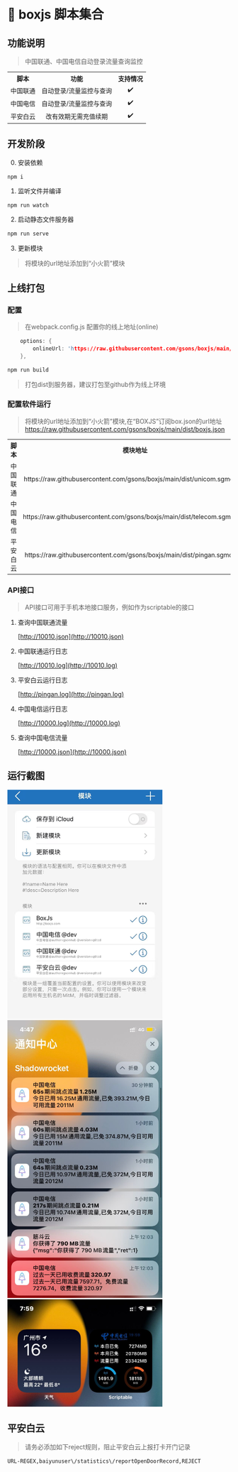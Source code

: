 # 🚀 boxjs 脚本集合

## 功能说明

> 中国联通、中国电信自动登录流量查询监控

<table>
    <tr align="center">
        <th>脚本</th>
        <th>功能</th>
        <th>支持情况</th>
    </tr>
    <tr align="center">
        <td>中国联通</td>
        <td>自动登录/流量监控与查询</td>
        <td>✔️</td>
    </tr>
    <tr align="center">
        <td>中国电信</td>
        <td>自动登录/流量监控与查询</td>
        <td>✔️</td>
    </tr>
        <tr align="center">
        <td>平安白云</td>
        <td>改有效期无需充值续期</td>
        <td>✔️</td>
    </tr>
</table>



## 开发阶段

0. 安装依赖
```
npm i 
```

1. 监听文件并编译
```js
npm run watch 
```

2. 启动静态文件服务器

```js
npm run serve 
```

3. 更新模块

> 将模块的url地址添加到“小火箭”模块


## 上线打包

### 配置
> 在webpack.config.js 配置你的线上地址(online)
```c
    options: {
        onlineUrl: 'https://raw.githubusercontent.com/gsons/boxjs/main/dist',
    },
````

```js
npm run build 
```
> 打包dist到服务器，建议打包至github作为线上环境
### 配置软件运行

> 将模块的url地址添加到“小火箭”模块,在“BOXJS”订阅box.json的url地址 https://raw.githubusercontent.com/gsons/boxjs/main/dist/boxjs.json
<table>
    <tr align="center">
        <th>脚本</th>
        <th>模块地址</th>
    </tr>
    <tr align="center">
        <td>中国联通</td>
        <td>https://raw.githubusercontent.com/gsons/boxjs/main/dist/unicom.sgmodule<td>
    </tr>
    <tr align="center">
        <td>中国电信</td>
         <td>https://raw.githubusercontent.com/gsons/boxjs/main/dist/telecom.sgmodule<td>
    </tr>
        <tr align="center">
        <td>平安白云</td>
        <td>https://raw.githubusercontent.com/gsons/boxjs/main/dist/pingan.sgmodule<td>
    </tr>
</table>


### API接口
> API接口可用于手机本地接口服务，例如作为scriptable的接口

1. 查询中国联通流量

    [http://10010.json](http://10010.json)

2. 中国联通运行日志

    [http://10010.log](http://10010.log)

3. 平安白云运行日志

    [http://pingan.log](http://pingan.log)

4. 中国电信运行日志

   [http://10000.log](http://10000.log)

5. 查询中国电信流量

    [http://10000.json](http://10000.json)


## 运行截图

<img src='https://raw.githubusercontent.com/gsons/gsons.github.io/demo/demo/mokuai.jpg' width='350px'>

<img src='https://raw.githubusercontent.com/gsons/gsons.github.io/demo/images/QQ%E5%9B%BE%E7%89%8720221223165230.jpg' width='350px'>

<img src='https://raw.githubusercontent.com/gsons/gsons.github.io/demo/images/QQ%E5%9B%BE%E7%89%8720221223165234.jpg' width='350px'>


## 平安白云

> 请务必添加如下reject规则，阻止平安白云上报打卡开门记录
```shell
URL-REGEX,baiyunuser\/statistics\/reportOpenDoorRecord,REJECT
```

